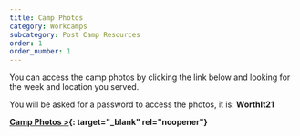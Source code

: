 ```yaml
---
title: Camp Photos
category: Workcamps
subcategory: Post Camp Resources
order: 1
order_number: 1
---
```


You can access the camp photos by clicking the link below and looking for the week and location you served.

You will be asked for a password to access the photos, it is: **WorthIt21**

**[Camp Photos &gt;](https://groupcares-my.sharepoint.com/:f:/g/personal/admin_groupcares_org/EuUzGpbKu8VDjANh6fDUO8sB_HOv7bcFSfvl67adYDhpWA){: target="_blank" rel="noopener"}**
